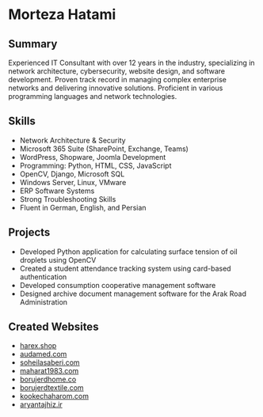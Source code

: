 # Morteza Hatami

## Summary
Experienced IT Consultant with over 12 years in the industry, specializing in network architecture, cybersecurity, website design, and software development. Proven track record in managing complex enterprise networks and delivering innovative solutions. Proficient in various programming languages and network technologies.

## Skills
- Network Architecture & Security
- Microsoft 365 Suite (SharePoint, Exchange, Teams)
- WordPress, Shopware, Joomla Development
- Programming: Python, HTML, CSS, JavaScript
- OpenCV, Django, Microsoft SQL
- Windows Server, Linux, VMware
- ERP Software Systems
- Strong Troubleshooting Skills
- Fluent in German, English, and Persian

## Projects
- Developed Python application for calculating surface tension of oil droplets using OpenCV
- Created a student attendance tracking system using card-based authentication
- Developed consumption cooperative management software
- Designed archive document management software for the Arak Road Administration

## Created Websites
- [harex.shop](https://harex.shop/)
- [audamed.com](https://audamed.com/)
- [soheilasaberi.com](https://soheilasaberi.com/)
- [maharat1983.com](https://maharat1983.com/)
- [borujerdhome.co](https://borujerdhome.co/)
- [borujerdtextile.com](https://borujerdtextile.com/)
- [kookechaharom.com](https://kookechaharom.com/)
- [aryantajhiz.ir](https://aryantajhiz.ir/)



